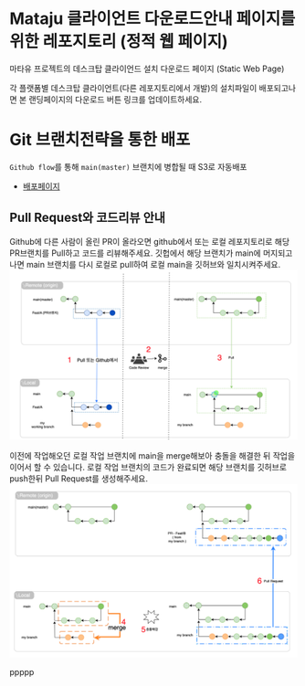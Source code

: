 # Mataju 클라이언트 다운로드안내 페이지를 위한 레포지토리 (정적 웹 페이지)
마타유 프로젝트의 데스크탑 클라이언드 설치 다운로드 페이지 (Static Web Page)

각 플랫폼별 데스크탑 클라이언트(다른 레포지토리에서 개발)의 설치파일이 배포되고나면 본 랜딩페이지의 다운로드 버튼 링크를 업데이트하세요.

# Git 브랜치전략을 통한 배포
`Github flow`를 통해 `main(master)` 브랜치에 병합될 때 S3로 자동배포
* [배포페이지](https://matayu-landing-qa.s3.ap-northeast-2.amazonaws.com/index.html)


## Pull Request와 코드리뷰 안내
Github에 다른 사람이 올린 PR이 올라오면 github에서 또는 로컬 레포지토리로 해당 PR브랜치를 Pull하고 코드를 리뷰해주세요. 깃헙에서 해당 브랜치가 main에 머지되고 나면 main 브랜치를 다시 로컬로 pull하여 로컬 main을 깃허브와 일치시켜주세요.
 ![깃PR도식도1](./docs/readme-img/github-pr-1.png)

 이전에 작업해오던 로컬 작업 브랜치에 main을 merge해보아 충돌을 해결한 뒤 작업을 이어서 할 수 있습니다. 로컬 작업 브랜치의 코드가 완료되면 해당 브랜치를 깃허브로 push한뒤 Pull Request를  생성해주세요.
 ![깃PR도식도2](./docs/readme-img/github-pr-2.png)


 ppppp
